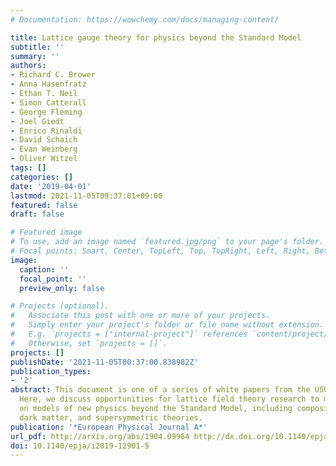 ```yaml
---
# Documentation: https://wowchemy.com/docs/managing-content/

title: Lattice gauge theory for physics beyond the Standard Model
subtitle: ''
summary: ''
authors:
- Richard C. Brower
- Anna Hasenfratz
- Ethan T. Neil
- Simon Catterall
- George Fleming
- Joel Giedt
- Enrico Rinaldi
- David Schaich
- Evan Weinberg
- Oliver Witzel
tags: []
categories: []
date: '2019-04-01'
lastmod: 2021-11-05T09:37:01+09:00
featured: false
draft: false

# Featured image
# To use, add an image named `featured.jpg/png` to your page's folder.
# Focal points: Smart, Center, TopLeft, Top, TopRight, Left, Right, BottomLeft, Bottom, BottomRight.
image:
  caption: ''
  focal_point: ''
  preview_only: false

# Projects (optional).
#   Associate this post with one or more of your projects.
#   Simply enter your project's folder or file name without extension.
#   E.g. `projects = ["internal-project"]` references `content/project/deep-learning/index.md`.
#   Otherwise, set `projects = []`.
projects: []
publishDate: '2021-11-05T00:37:00.838982Z'
publication_types:
- '2'
abstract: This document is one of a series of white papers from the USQCD Collaboration.
  Here, we discuss opportunities for lattice field theory research to make an impact
  on models of new physics beyond the Standard Model, including composite Higgs, composite
  dark matter, and supersymmetric theories.
publication: '*European Physical Journal A*'
url_pdf: http://arxiv.org/abs/1904.09964 http://dx.doi.org/10.1140/epja/i2019-12901-5
doi: 10.1140/epja/i2019-12901-5
---
```

